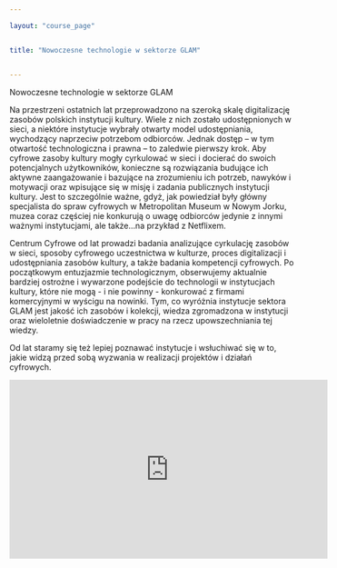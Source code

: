 ```yaml
---

layout: "course_page"


title: "Nowoczesne technologie w sektorze GLAM"


---
```


<div class="text-center screen-title">
Nowoczesne technologie w sektorze GLAM
</div>

<div class="screen-content">
<p>Na przestrzeni ostatnich lat przeprowadzono na szeroką skalę digitalizację zasobów polskich instytucji kultury. Wiele z nich zostało udostępnionych w sieci, a niektóre instytucje wybrały otwarty model udostępniania, wychodzący naprzeciw potrzebom odbiorców. Jednak dostęp – w tym otwartość technologiczna i prawna – to zaledwie pierwszy krok. Aby cyfrowe zasoby kultury mogły cyrkulować w sieci i docierać do swoich potencjalnych użytkowników, konieczne są rozwiązania budujące ich aktywne zaangażowanie i bazujące na zrozumieniu ich potrzeb, nawyków i motywacji oraz wpisujące się w misję i zadania publicznych instytucji kultury. Jest to szczególnie ważne, gdyż, jak powiedział były główny specjalista do spraw cyfrowych w Metropolitan Museum w Nowym Jorku, muzea coraz częściej nie konkurują o uwagę odbiorców jedynie z innymi ważnymi instytucjami, ale także...na przykład z Netflixem. 

Centrum Cyfrowe od lat prowadzi badania analizujące cyrkulację zasobów w sieci, sposoby cyfrowego uczestnictwa w kulturze, proces digitalizacji i udostępniania zasobów kultury, a także badania kompetencji cyfrowych. Po początkowym entuzjazmie technologicznym, obserwujemy aktualnie bardziej ostrożne i wywarzone podejście do technologii w instytucjach kultury, które nie mogą - i nie powinny - konkurować z firmami komercyjnymi w wyścigu na nowinki. Tym, co wyróżnia instytucje sektora GLAM jest jakość ich zasobów i kolekcji, wiedza zgromadzona w instytucji oraz wieloletnie doświadczenie w pracy na rzecz upowszechniania tej wiedzy. 

Od lat staramy się też lepiej poznawać instytucje i wsłuchiwać się w to, jakie widzą przed sobą wyzwania w realizacji projektów i działań cyfrowych. </p>
<div class="row">
  <div class="col-md-12 col-xs-12">
   <div class="embed-responsive embed-responsive-16by9">
   <iframe width="560" height="315" src="https://www.youtube.com/watch?v=8ZWuwGeuhdw" frameborder="0" allow="autoplay; encrypted-media" allowfullscreen></iframe></div></div>
</div>
</div>
